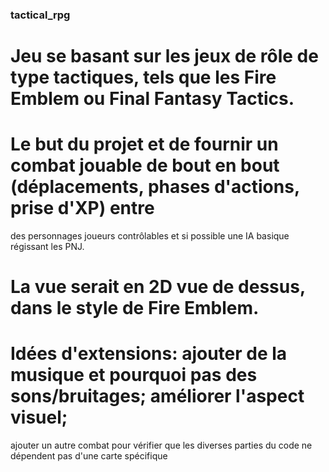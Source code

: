### tactical_rpg

# Jeu se basant sur les jeux de rôle de type tactiques, tels que les Fire Emblem ou Final Fantasy Tactics.

# Le but du projet et de fournir un combat jouable de bout en bout (déplacements, phases d'actions, prise d'XP) entre
des personnages joueurs contrôlables et si possible une IA basique régissant les PNJ.

# La vue serait en 2D vue de dessus, dans le style de Fire Emblem.

# Idées d'extensions: ajouter de la musique et pourquoi pas des sons/bruitages; améliorer l'aspect visuel;
ajouter un autre combat pour vérifier que les diverses parties du code ne dépendent pas d'une carte spécifique